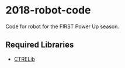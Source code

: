 # 2018-robot-code
Code for robot for the FIRST Power Up season.

## Required Libraries
-  [CTRELib](http://www.ctr-electronics.com/talon-srx.html#product_tabs_technical_resources "Talon SRX Tech Resources")
